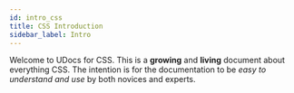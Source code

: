 ```yaml
---
id: intro_css
title: CSS Introduction
sidebar_label: Intro
---
```


Welcome to UDocs for CSS. This is a **growing** and **living** document about everything CSS. The intention is for the documentation to be *easy to understand and use* by both novices and experts.
